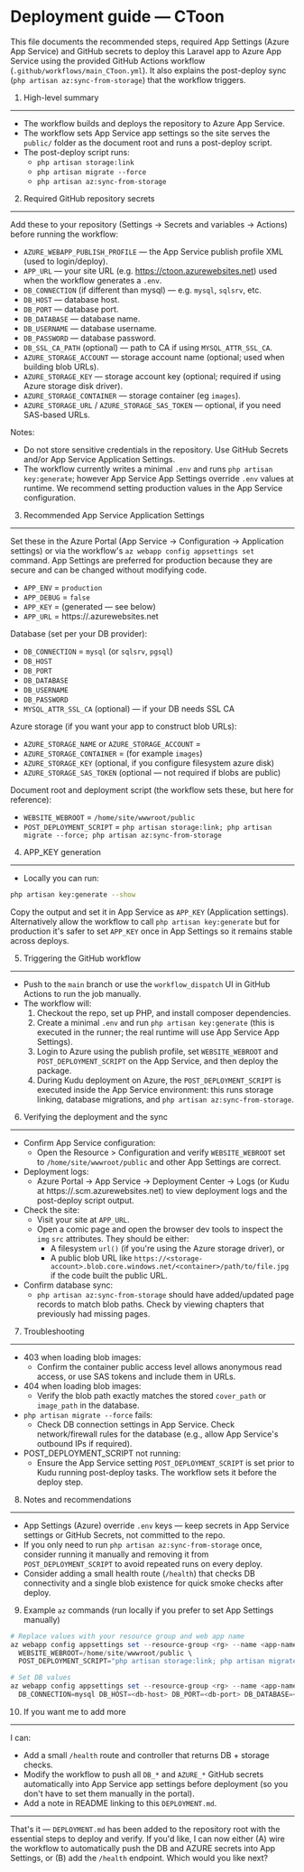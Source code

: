 Deployment guide — CToon
========================

This file documents the recommended steps, required App Settings (Azure App Service) and GitHub secrets to deploy this Laravel app to Azure App Service using the provided GitHub Actions workflow (`.github/workflows/main_CToon.yml`). It also explains the post-deploy sync (`php artisan az:sync-from-storage`) that the workflow triggers.

1) High-level summary
---------------------
- The workflow builds and deploys the repository to Azure App Service.
- The workflow sets App Service app settings so the site serves the `public/` folder as the document root and runs a post-deploy script.
- The post-deploy script runs:
  - `php artisan storage:link`
  - `php artisan migrate --force`
  - `php artisan az:sync-from-storage`

2) Required GitHub repository secrets
------------------------------------
Add these to your repository (Settings → Secrets and variables → Actions) before running the workflow:

- `AZURE_WEBAPP_PUBLISH_PROFILE` — the App Service publish profile XML (used to login/deploy).
- `APP_URL` — your site URL (e.g. https://ctoon.azurewebsites.net) used when the workflow generates a `.env`.
- `DB_CONNECTION` (if different than mysql) — e.g. `mysql`, `sqlsrv`, etc.
- `DB_HOST` — database host.
- `DB_PORT` — database port.
- `DB_DATABASE` — database name.
- `DB_USERNAME` — database username.
- `DB_PASSWORD` — database password.
- `DB_SSL_CA_PATH` (optional) — path to CA if using `MYSQL_ATTR_SSL_CA`.
- `AZURE_STORAGE_ACCOUNT` — storage account name (optional; used when building blob URLs).
- `AZURE_STORAGE_KEY` — storage account key (optional; required if using Azure storage disk driver).
- `AZURE_STORAGE_CONTAINER` — storage container (eg `images`).
- `AZURE_STORAGE_URL` / `AZURE_STORAGE_SAS_TOKEN` — optional, if you need SAS-based URLs.

Notes:
- Do not store sensitive credentials in the repository. Use GitHub Secrets and/or App Service Application Settings.
- The workflow currently writes a minimal `.env` and runs `php artisan key:generate`; however App Service App Settings override `.env` values at runtime. We recommend setting production values in the App Service configuration.

3) Recommended App Service Application Settings
----------------------------------------------
Set these in the Azure Portal (App Service → Configuration → Application settings) or via the workflow's `az webapp config appsettings set` command. App Settings are preferred for production because they are secure and can be changed without modifying code.

- `APP_ENV` = `production`
- `APP_DEBUG` = `false`
- `APP_KEY` = (generated — see below)
- `APP_URL` = https://<your-app>.azurewebsites.net

Database (set per your DB provider):
- `DB_CONNECTION` = `mysql` (or `sqlsrv`, `pgsql`)
- `DB_HOST`
- `DB_PORT`
- `DB_DATABASE`
- `DB_USERNAME`
- `DB_PASSWORD`
- `MYSQL_ATTR_SSL_CA` (optional) — if your DB needs SSL CA

Azure storage (if you want your app to construct blob URLs):
- `AZURE_STORAGE_NAME` or `AZURE_STORAGE_ACCOUNT` = <storage account name>
- `AZURE_STORAGE_CONTAINER` = <container name> (for example `images`)
- `AZURE_STORAGE_KEY` (optional, if you configure filesystem azure disk)
- `AZURE_STORAGE_SAS_TOKEN` (optional — not required if blobs are public)

Document root and deployment script (the workflow sets these, but here for reference):
- `WEBSITE_WEBROOT` = `/home/site/wwwroot/public`
- `POST_DEPLOYMENT_SCRIPT` = `php artisan storage:link; php artisan migrate --force; php artisan az:sync-from-storage`

4) APP_KEY generation
---------------------
- Locally you can run:

```bash
php artisan key:generate --show
```

Copy the output and set it in App Service as `APP_KEY` (Application settings). Alternatively allow the workflow to call `php artisan key:generate` but for production it's safer to set `APP_KEY` once in App Settings so it remains stable across deploys.

5) Triggering the GitHub workflow
---------------------------------
- Push to the `main` branch or use the `workflow_dispatch` UI in GitHub Actions to run the job manually.
- The workflow will:
  1. Checkout the repo, set up PHP, and install composer dependencies.
  2. Create a minimal `.env` and run `php artisan key:generate` (this is executed in the runner; the real runtime will use App Service App Settings).
  3. Login to Azure using the publish profile, set `WEBSITE_WEBROOT` and `POST_DEPLOYMENT_SCRIPT` on the App Service, and then deploy the package.
  4. During Kudu deployment on Azure, the `POST_DEPLOYMENT_SCRIPT` is executed inside the App Service environment: this runs storage linking, database migrations, and `php artisan az:sync-from-storage`.

6) Verifying the deployment and the sync
---------------------------------------
- Confirm App Service configuration:
  - Open the Resource > Configuration and verify `WEBSITE_WEBROOT` set to `/home/site/wwwroot/public` and other App Settings are correct.
- Deployment logs:
  - Azure Portal → App Service → Deployment Center → Logs (or Kudu at https://<app>.scm.azurewebsites.net) to view deployment logs and the post-deploy script output.
- Check the site:
  - Visit your site at `APP_URL`.
  - Open a comic page and open the browser dev tools to inspect the `img` `src` attributes. They should be either:
    - A filesystem `url()` (if you're using the Azure storage driver), or
    - A public blob URL like `https://<storage-account>.blob.core.windows.net/<container>/path/to/file.jpg` if the code built the public URL.
- Confirm database sync:
  - `php artisan az:sync-from-storage` should have added/updated page records to match blob paths. Check by viewing chapters that previously had missing pages.

7) Troubleshooting
------------------
- 403 when loading blob images:
  - Confirm the container public access level allows anonymous read access, or use SAS tokens and include them in URLs.
- 404 when loading blob images:
  - Verify the blob path exactly matches the stored `cover_path` or `image_path` in the database.
- `php artisan migrate --force` fails:
  - Check DB connection settings in App Service. Check network/firewall rules for the database (e.g., allow App Service's outbound IPs if required).
- POST_DEPLOYMENT_SCRIPT not running:
  - Ensure the App Service setting `POST_DEPLOYMENT_SCRIPT` is set prior to Kudu running post-deploy tasks. The workflow sets it before the deploy step.

8) Notes and recommendations
----------------------------
- App Settings (Azure) override `.env` keys — keep secrets in App Service settings or GitHub Secrets, not committed to the repo.
- If you only need to run `php artisan az:sync-from-storage` once, consider running it manually and removing it from `POST_DEPLOYMENT_SCRIPT` to avoid repeated runs on every deploy.
- Consider adding a small health route (`/health`) that checks DB connectivity and a single blob existence for quick smoke checks after deploy.

9) Example `az` commands (run locally if you prefer to set App Settings manually)

```powershell
# Replace values with your resource group and web app name
az webapp config appsettings set --resource-group <rg> --name <app-name> --settings \
  WEBSITE_WEBROOT=/home/site/wwwroot/public \
  POST_DEPLOYMENT_SCRIPT="php artisan storage:link; php artisan migrate --force; php artisan az:sync-from-storage"

# Set DB values
az webapp config appsettings set --resource-group <rg> --name <app-name> --settings \
  DB_CONNECTION=mysql DB_HOST=<db-host> DB_PORT=<db-port> DB_DATABASE=<db> DB_USERNAME=<user> DB_PASSWORD='<pass>'
```

10) If you want me to add more
-----------------------------
I can:
- Add a small `/health` route and controller that returns DB + storage checks.
- Modify the workflow to push all `DB_*` and `AZURE_*` GitHub secrets automatically into App Service app settings before deployment (so you don't have to set them manually in the portal).
- Add a note in README linking to this `DEPLOYMENT.md`.

---

That's it — `DEPLOYMENT.md` has been added to the repository root with the essential steps to deploy and verify. If you'd like, I can now either (A) wire the workflow to automatically push the DB and AZURE secrets into App Settings, or (B) add the `/health` endpoint. Which would you like next?